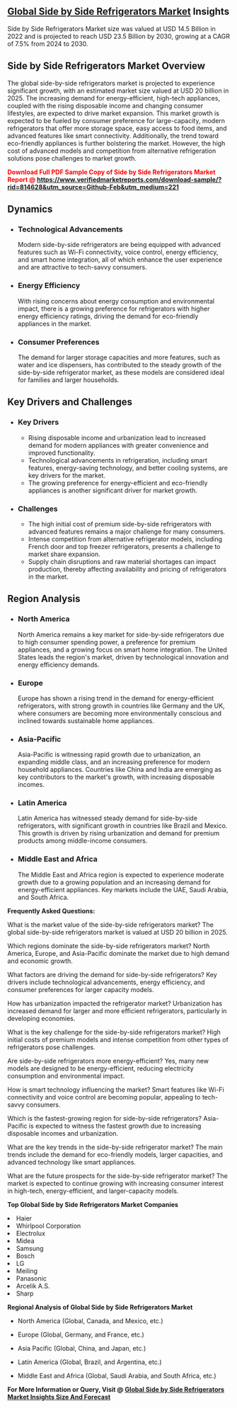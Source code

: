 <h2><a href="https://www.verifiedmarketreports.com/download-sample/?rid=814628&amp;utm_source=Github&amp;utm_medium=221" target="_blank">Global Side by Side Refrigerators Market</a> Insights</h2><p>Side by Side Refrigerators Market size was valued at USD 14.5 Billion in 2022 and is projected to reach USD 23.5 Billion by 2030, growing at a CAGR of 7.5% from 2024 to 2030.</p><p> <h2>Side by Side Refrigerators Market Overview</h2> <p>The global side-by-side refrigerators market is projected to experience significant growth, with an estimated market size valued at USD 20 billion in 2025. The increasing demand for energy-efficient, high-tech appliances, coupled with the rising disposable income and changing consumer lifestyles, are expected to drive market expansion. This market growth is expected to be fueled by consumer preference for large-capacity, modern refrigerators that offer more storage space, easy access to food items, and advanced features like smart connectivity. Additionally, the trend toward eco-friendly appliances is further bolstering the market. However, the high cost of advanced models and competition from alternative refrigeration solutions pose challenges to market growth.</p> <p><strong><p><span class=""><span style="color: #ff0000;"><strong>Download Full PDF Sample Copy of Side by Side Refrigerators Market Report</strong> @ </span><a href="https://www.verifiedmarketreports.com/download-sample/?rid=814628&amp;utm_source=Github-Feb&amp;utm_medium=221" target="_blank">https://www.verifiedmarketreports.com/download-sample/?rid=814628&amp;utm_source=Github-Feb&amp;utm_medium=221</a></span></p></strong></p> <h2>Dynamics</h2> <ul> <li><h3>Technological Advancements</h3> Modern side-by-side refrigerators are being equipped with advanced features such as Wi-Fi connectivity, voice control, energy efficiency, and smart home integration, all of which enhance the user experience and are attractive to tech-savvy consumers.</li> <li><h3>Energy Efficiency</h3> With rising concerns about energy consumption and environmental impact, there is a growing preference for refrigerators with higher energy efficiency ratings, driving the demand for eco-friendly appliances in the market.</li> <li><h3>Consumer Preferences</h3> The demand for larger storage capacities and more features, such as water and ice dispensers, has contributed to the steady growth of the side-by-side refrigerator market, as these models are considered ideal for families and larger households.</li> </ul> <h2>Key Drivers and Challenges</h2> <ul> <li><h3>Key Drivers</h3> <ul> <li>Rising disposable income and urbanization lead to increased demand for modern appliances with greater convenience and improved functionality.</li> <li>Technological advancements in refrigeration, including smart features, energy-saving technology, and better cooling systems, are key drivers for the market.</li> <li>The growing preference for energy-efficient and eco-friendly appliances is another significant driver for market growth.</li> </ul> </li> <li><h3>Challenges</h3> <ul> <li>The high initial cost of premium side-by-side refrigerators with advanced features remains a major challenge for many consumers.</li> <li>Intense competition from alternative refrigerator models, including French door and top freezer refrigerators, presents a challenge to market share expansion.</li> <li>Supply chain disruptions and raw material shortages can impact production, thereby affecting availability and pricing of refrigerators in the market.</li> </ul> </li> </ul> <h2>Region Analysis</h2> <ul> <li><h3>North America</h3> North America remains a key market for side-by-side refrigerators due to high consumer spending power, a preference for premium appliances, and a growing focus on smart home integration. The United States leads the region's market, driven by technological innovation and energy efficiency demands.</li> <li><h3>Europe</h3> Europe has shown a rising trend in the demand for energy-efficient refrigerators, with strong growth in countries like Germany and the UK, where consumers are becoming more environmentally conscious and inclined towards sustainable home appliances.</li> <li><h3>Asia-Pacific</h3> Asia-Pacific is witnessing rapid growth due to urbanization, an expanding middle class, and an increasing preference for modern household appliances. Countries like China and India are emerging as key contributors to the market's growth, with increasing disposable incomes.</li> <li><h3>Latin America</h3> Latin America has witnessed steady demand for side-by-side refrigerators, with significant growth in countries like Brazil and Mexico. This growth is driven by rising urbanization and demand for premium products among middle-income consumers.</li> <li><h3>Middle East and Africa</h3> The Middle East and Africa region is expected to experience moderate growth due to a growing population and an increasing demand for energy-efficient appliances. Key markets include the UAE, Saudi Arabia, and South Africa.</li> </ul> <p><strong>Frequently Asked Questions:</strong></p> <p>What is the market value of the side-by-side refrigerators market? The global side-by-side refrigerators market is valued at USD 20 billion in 2025.</p> <p>Which regions dominate the side-by-side refrigerators market? North America, Europe, and Asia-Pacific dominate the market due to high demand and economic growth.</p> <p>What factors are driving the demand for side-by-side refrigerators? Key drivers include technological advancements, energy efficiency, and consumer preferences for larger capacity models.</p> <p>How has urbanization impacted the refrigerator market? Urbanization has increased demand for larger and more efficient refrigerators, particularly in developing economies.</p> <p>What is the key challenge for the side-by-side refrigerators market? High initial costs of premium models and intense competition from other types of refrigerators pose challenges.</p> <p>Are side-by-side refrigerators more energy-efficient? Yes, many new models are designed to be energy-efficient, reducing electricity consumption and environmental impact.</p> <p>How is smart technology influencing the market? Smart features like Wi-Fi connectivity and voice control are becoming popular, appealing to tech-savvy consumers.</p> <p>Which is the fastest-growing region for side-by-side refrigerators? Asia-Pacific is expected to witness the fastest growth due to increasing disposable incomes and urbanization.</p> <p>What are the key trends in the side-by-side refrigerator market? The main trends include the demand for eco-friendly models, larger capacities, and advanced technology like smart appliances.</p> <p>What are the future prospects for the side-by-side refrigerator market? The market is expected to continue growing with increasing consumer interest in high-tech, energy-efficient, and larger-capacity models.</p> </p><p><strong>Top Global Side by Side Refrigerators Market Companies</strong></p><div data-test-id=""><p><li>Haier</li><li> Whirlpool Corporation</li><li> Electrolux</li><li> Midea</li><li> Samsung</li><li> Bosch</li><li> LG</li><li> Meiling</li><li> Panasonic</li><li> Arcelik A.S.</li><li> Sharp</li></p><div><strong>Regional Analysis of&nbsp;Global Side by Side Refrigerators Market</strong></div><ul><li dir="ltr"><p dir="ltr">North America&nbsp;(Global, Canada, and Mexico, etc.)</p></li><li dir="ltr"><p dir="ltr">Europe (Global, Germany, and France, etc.)</p></li><li dir="ltr"><p dir="ltr">Asia Pacific&nbsp;(Global, China, and Japan, etc.)</p></li><li dir="ltr"><p dir="ltr">Latin America&nbsp;(Global, Brazil, and Argentina, etc.)</p></li><li dir="ltr">Middle East and Africa&nbsp;(Global, Saudi Arabia, and South Africa, etc.)</li></ul><p><strong>For More Information or Query, Visit @&nbsp;</strong><strong><a href="https://www.verifiedmarketreports.com/product/side-by-side-refrigerators-market/?utm_source=Github&amp;utm_medium=221" target="_blank">Global Side by Side Refrigerators Market Insights Size And Forecast</a></strong></p></div>
